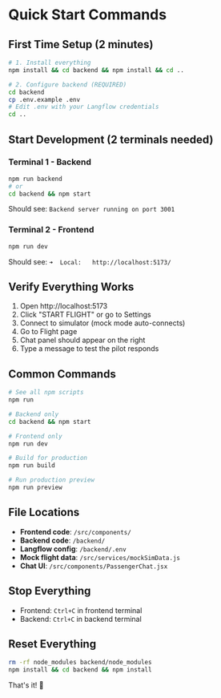 # Quick Start Commands

## First Time Setup (2 minutes)

```bash
# 1. Install everything
npm install && cd backend && npm install && cd ..

# 2. Configure backend (REQUIRED)
cd backend
cp .env.example .env
# Edit .env with your Langflow credentials
cd ..
```

## Start Development (2 terminals needed)

### Terminal 1 - Backend

```bash
npm run backend
# or
cd backend && npm start
```

Should see: `Backend server running on port 3001`

### Terminal 2 - Frontend

```bash
npm run dev
```

Should see: `➜  Local:   http://localhost:5173/`

## Verify Everything Works

1. Open http://localhost:5173
2. Click "START FLIGHT" or go to Settings
3. Connect to simulator (mock mode auto-connects)
4. Go to Flight page
5. Chat panel should appear on the right
6. Type a message to test the pilot responds

## Common Commands

```bash
# See all npm scripts
npm run

# Backend only
cd backend && npm start

# Frontend only
npm run dev

# Build for production
npm run build

# Run production preview
npm run preview
```

## File Locations

- **Frontend code**: `/src/components/`
- **Backend code**: `/backend/`
- **Langflow config**: `/backend/.env`
- **Mock flight data**: `/src/services/mockSimData.js`
- **Chat UI**: `/src/components/PassengerChat.jsx`

## Stop Everything

- Frontend: `Ctrl+C` in frontend terminal
- Backend: `Ctrl+C` in backend terminal

## Reset Everything

```bash
rm -rf node_modules backend/node_modules
npm install && cd backend && npm install
```

That's it! 🚀

